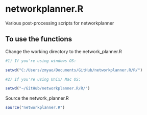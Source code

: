 networkplanner.R
================

Various post-processing scripts for networkplanner

To use the functions
----
Change the working directory to the network_planner.R


```r
#1) If you're using windows OS:

setwd("C:/Users/zmyao/Documents/GitHub/networkplanner.R/R/")

#2) If you're using Unix/ Mac OS:

setwd("~/GitHub/networkplanner.R/R/")
```

Source the network_planner.R

```r
source("networkplanner.R")
```

